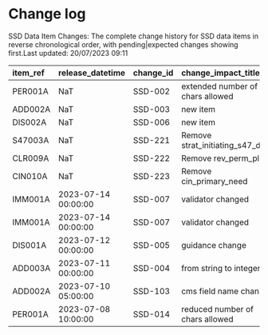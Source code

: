 # Change log
SSD Data Item Changes:
The complete change history for SSD data items in reverse chronological order, with pending|expected changes showing first.Last updated: 20/07/2023 09:11

| item_ref   | release_datetime    | change_id   | change_impact_title              | change_status   | change_type   | change_impact_notes   |
|:-----------|:--------------------|:------------|:---------------------------------|:----------------|:--------------|:----------------------|
| PER001A    | NaT                 | SSD-002     | extended number of chars allowed | pending         | Change        |                       |
| ADD002A    | NaT                 | SSD-003     | new item                         | pending         | New Feature   |                       |
| DIS002A    | NaT                 | SSD-006     | new item                         | pending         | New Feature   |                       |
| S47003A    | NaT                 | SSD-221     | Remove strat_initiating_s47_date | pending         | Depreciated   |                       |
| CLR009A    | NaT                 | SSD-222     | Remove rev_perm_plan             | pending         | Depreciated   |                       |
| CIN010A    | NaT                 | SSD-223     | Remove cin_primary_need          | pending         | Depreciated   |                       |
| IMM001A    | 2023-07-14 00:00:00 | SSD-007     | validator changed                | released        | Change        |                       |
| IMM001A    | 2023-07-14 00:00:00 | SSD-007     | validator changed                | released        | Change        |                       |
| DIS001A    | 2023-07-12 00:00:00 | SSD-005     | guidance change                  | released        | Change        |                       |
| ADD003A    | 2023-07-11 00:00:00 | SSD-004     | from string to integer           | released        | Bug Fix       |                       |
| ADD002A    | 2023-07-10 05:00:00 | SSD-103     | cms field name change            | released        | Change        |                       |
| PER001A    | 2023-07-08 10:00:00 | SSD-014     | reduced number of chars allowed  | released        | Change        |                       |